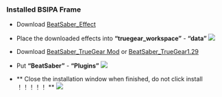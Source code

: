 ### Installed BSIPA Frame
- Download [BeatSaber_Effect](https://static.truegear.cn/BeatSaber/620980.rar)

- Place the downloaded effects into **“truegear_workspace”** - **“data”**
![]([https://static.truegear.cn/bbs/BeatSaber/img18.gif](https://truegear.s3.bitiful.net/BeatSaber/beatsaber1.mp4))

- Download [BeatSaber_TrueGear Mod](https://static.truegear.cn/bbs/BeatSaber/BeatSaber_TrueGear.rar) or [BeatSaber_TrueGear1.29](https://static.truegear.cn/BeatSaber/BeatSaber1.29.rar)
- Put **“BeatSaber”** - **“Plugins”**
![]([https://static.truegear.cn/bbs/BeatSaber/7.mp4](https://truegear.s3.bitiful.net/BeatSaber/beatsaber2.mp4))

- ** Close the installation window when finished, do not click install ！！！！！ **
![](https://static.truegear.cn/bbs/BeatSaber/img9.png)
